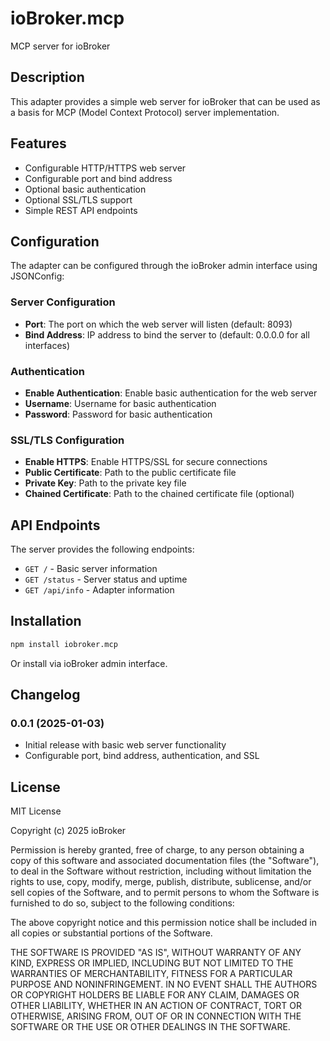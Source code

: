 # ioBroker.mcp

MCP server for ioBroker

## Description

This adapter provides a simple web server for ioBroker that can be used as a basis for MCP (Model Context Protocol) server implementation.

## Features

- Configurable HTTP/HTTPS web server
- Configurable port and bind address
- Optional basic authentication
- Optional SSL/TLS support
- Simple REST API endpoints

## Configuration

The adapter can be configured through the ioBroker admin interface using JSONConfig:

### Server Configuration
- **Port**: The port on which the web server will listen (default: 8093)
- **Bind Address**: IP address to bind the server to (default: 0.0.0.0 for all interfaces)

### Authentication
- **Enable Authentication**: Enable basic authentication for the web server
- **Username**: Username for basic authentication
- **Password**: Password for basic authentication

### SSL/TLS Configuration
- **Enable HTTPS**: Enable HTTPS/SSL for secure connections
- **Public Certificate**: Path to the public certificate file
- **Private Key**: Path to the private key file
- **Chained Certificate**: Path to the chained certificate file (optional)

## API Endpoints

The server provides the following endpoints:

- `GET /` - Basic server information
- `GET /status` - Server status and uptime
- `GET /api/info` - Adapter information

## Installation

```bash
npm install iobroker.mcp
```

Or install via ioBroker admin interface.

## Changelog

### 0.0.1 (2025-01-03)
- Initial release with basic web server functionality
- Configurable port, bind address, authentication, and SSL

## License

MIT License

Copyright (c) 2025 ioBroker

Permission is hereby granted, free of charge, to any person obtaining a copy
of this software and associated documentation files (the "Software"), to deal
in the Software without restriction, including without limitation the rights
to use, copy, modify, merge, publish, distribute, sublicense, and/or sell
copies of the Software, and to permit persons to whom the Software is
furnished to do so, subject to the following conditions:

The above copyright notice and this permission notice shall be included in all
copies or substantial portions of the Software.

THE SOFTWARE IS PROVIDED "AS IS", WITHOUT WARRANTY OF ANY KIND, EXPRESS OR
IMPLIED, INCLUDING BUT NOT LIMITED TO THE WARRANTIES OF MERCHANTABILITY,
FITNESS FOR A PARTICULAR PURPOSE AND NONINFRINGEMENT. IN NO EVENT SHALL THE
AUTHORS OR COPYRIGHT HOLDERS BE LIABLE FOR ANY CLAIM, DAMAGES OR OTHER
LIABILITY, WHETHER IN AN ACTION OF CONTRACT, TORT OR OTHERWISE, ARISING FROM,
OUT OF OR IN CONNECTION WITH THE SOFTWARE OR THE USE OR OTHER DEALINGS IN THE
SOFTWARE.
